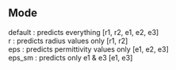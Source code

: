 ## Mode

default : predicts everything [r1, r2, e1, e2, e3]
<br>
r : predicts radius values only [r1, r2]
<br>
eps : predicts permittivity values only [e1, e2, e3]
<br>
eps_sm : predicts only e1 & e3 [e1, e3]

